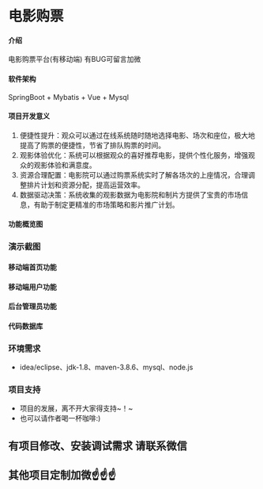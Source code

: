 # 电影购票

#### 介绍
电影购票平台(有移动端)
有BUG可留言加微

#### 软件架构
SpringBoot + Mybatis + Vue + Mysql


#### 项目开发意义

1.  便捷性提升：观众可以通过在线系统随时随地选择电影、场次和座位，极大地提高了购票的便捷性，节省了排队购票的时间。
2.  观影体验优化：系统可以根据观众的喜好推荐电影，提供个性化服务，增强观众的观影体验和满意度。
3.  资源合理配置：电影院可以通过购票系统实时了解各场次的上座情况，合理调整排片计划和资源分配，提高运营效率。
4.  数据驱动决策：系统收集的观影数据为电影院和制片方提供了宝贵的市场信息，有助于制定更精准的市场策略和影片推广计划。

#### 功能概览图


### 演示截图
#### 移动端首页功能


#### 移动端用户功能


#### 后台管理员功能


#### 代码数据库


### 环境需求
- idea/eclipse、jdk-1.8、maven-3.8.6、mysql、node.js

### 项目支持
- 项目的发展，离不开大家得支持~！~
- 也可以请作者喝一杯咖啡:)


## 有项目修改、安装调试需求 请联系微信


## 其他项目定制加微☝☝☝


